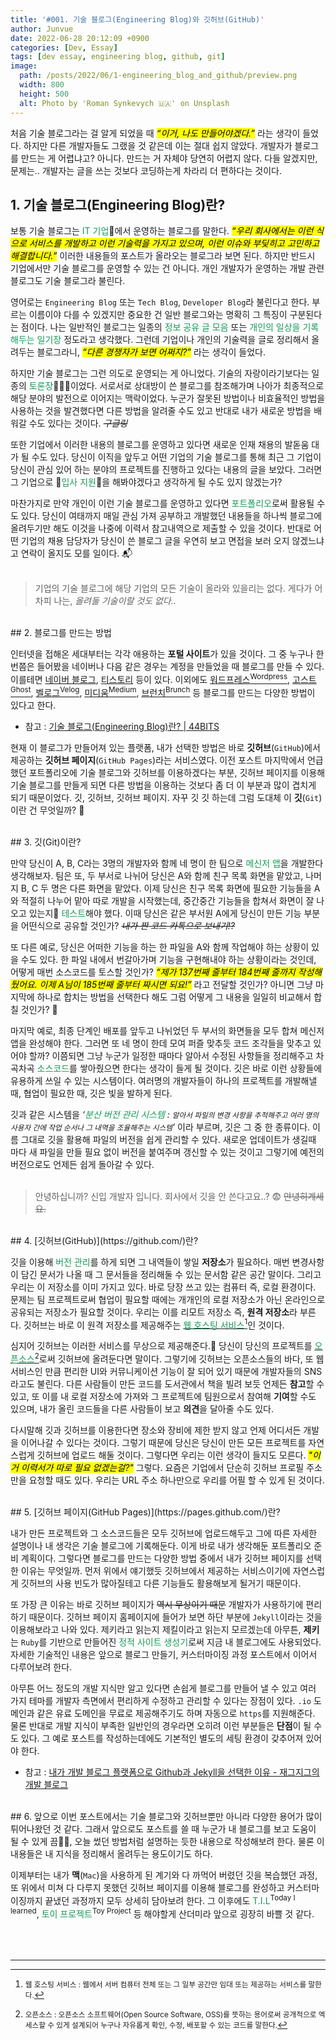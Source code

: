 ```yaml
---
title: '#001. 기술 블로그(Engineering Blog)와 깃허브(GitHub)'
author: Junvue
date: 2022-06-28 20:12:09 +0900
categories: [Dev, Essay]
tags: [dev essay, engineering blog, github, git]
image:
  path: /posts/2022/06/1-engineering_blog_and_github/preview.png
  width: 800
  height: 500
  alt: Photo by 'Roman Synkevych 🇺🇦' on Unsplash
---
```


처음 기술 블로그라는 걸 알게 되었을 때 _<mark>“이거, 나도 만들어야겠다.”</mark>_ 라는 생각이 들었다. 하지만 다른 개발자들도 그랬을 것 같은데 이는 절대 쉽지 않았다. 개발자가 블로그를 만드는 게 어렵냐고? 아니다. 만드는 거 자체야 당연히 어렵지 않다. 다들 알겠지만, 문제는.. 개발자는 글을 쓰는 것보다 코딩하는게 차라리 더 편하다는 것이다.

## 1. 기술 블로그(Engineering Blog)란?

보통 기술 블로그는 <font color="#159957">IT 기업</font>🏢에서 운영하는 블로그를 말한다. _<mark>“우리 회사에서는 이런 식으로 서비스를 개발하고 이런 기술력을 가지고 있으며, 이런 이슈와 부딪히고 고민하고 해결합니다.”</mark>_ 이러한 내용들의 포스트가 올라오는 블로그라 보면 된다. 하지만 반드시 기업에서만 기술 블로그를 운영할 수 있는 건 아니다. 개인 개발자가 운영하는 개발 관련 블로그도 기술 블로그라 불린다.

영어로는 `Engineering Blog` 또는 `Tech Blog`, `Developer Blog`라 불린다고 한다. 부르는 이름이야 다를 수 있겠지만 중요한 건 일반 블로그와는 명확히 그 특징이 구분된다는 점이다. 나는 일반적인 블로그는 일종의 <font color="#159957">정보 공유 글 모음</font> 또는 <font color="#159957">개인의 일상을 기록해두는 일기장</font> 정도라고 생각했다. 그런데 기업이나 개인의 기술력을 글로 정리해서 올려두는 블로그라니, _<mark>“다른 경쟁자가 보면 어쩌지?”</mark>_ 라는 생각이 들었다.

하지만 기술 블로그는 그런 의도로 운영되는 게 아니었다. 기술의 자랑이라기보다는 일종의 <font color="#159957">토론장</font>🙋🏻‍♂️이었다. 서로서로 상대방이 쓴 블로그를 참조해가며 나아가 최종적으로 해당 분야의 발전으로 이어지는 맥락이었다. 누군가 잘못된 방법이나 비효율적인 방법을 사용하는 것을 발견했다면 다른 방법을 알려줄 수도 있고 반대로 내가 새로운 방법을 배워갈 수도 있다는 것이다. _~~구글링~~_

또한 기업에서 이러한 내용의 블로그를 운영하고 있다면 새로운 인재 채용의 발돋움 대가 될 수도 있다. 당신이 이직을 앞두고 어떤 기업의 기술 블로그를 통해 최근 그 기업이 당신이 관심 있어 하는 분야의 프로젝트를 진행하고 있다는 내용의 글을 보았다. 그러면 그 기업으로 💎<font color="#159957">입사 지원</font>💎을 해봐야겠다고 생각하게 될 수도 있지 않겠는가?

마찬가지로 만약 개인이 이런 기술 블로그를 운영하고 있다면 <font color="#159957">포트폴리오</font>로써 활용될 수도 있다. 당신이 여태까지 매일 관심 가져 공부하고 개발했던 내용들을 하나씩 블로그에 올려두기만 해도 이것을 나중에 이력서 참고내역으로 제출할 수 있을 것이다. 반대로 어떤 기업의 채용 담당자가 당신이 쓴 블로그 글을 우연히 보고 면접을 보러 오지 않겠느냐고 연락이 올지도 모를 일이다. 📬
<br /><br />

> 기업의 기술 블로그에 해당 기업의 모든 기술이 올라와 있을리는 없다. 게다가 어차피 나는, _올려둘 기술이랄 것도 없다.._

<br />
## 2. 블로그를 만드는 방법

인터넷을 접해온 세대부터는 각각 애용하는 **포털 사이트**가 있을 것이다. 그 중 누구나 한 번쯤은 들어봤을 네이버나 다음 같은 경우는 계정을 만들었을 때 블로그를 만들 수 있다. 이를테면 [네이버 블로그](https://section.blog.naver.com/), [티스토리](https://www.tistory.com/) 등이 있다. 이외에도 [워드프레스<sup>Wordpress</sup>](https://wordpress.com/ko/), [고스트<sup>Ghost</sup>](https://ghost.org/), [벨로그<sup>Velog</sup>](https://velog.io/), [미디움<sup>Medium</sup>](https://medium.com/), [브런치<sup>Brunch</sup>](https://brunch.co.kr/) 등 블로그를 만드는 다양한 방법이 있다고 한다.

- 참고 : [기술 블로그(Engineering Blog)란? &#124; 44BITS](https://www.44bits.io/ko/keyword/engineering-blog)

현재 이 블로그가 만들어져 있는 플랫폼, 내가 선택한 방법은 바로 **깃허브**(`GitHub`)에서 제공하는 **깃허브 페이지**(`GitHub Pages`)라는 서비스였다. 이전 포스트 마지막에서 언급했던 포트폴리오에 기술 블로그와 깃허브를 이용하겠다는 부분, 깃허브 페이지를 이용해 기술 블로그를 만들게 되면 다른 방법을 이용하는 것보다 좀 더 이 부분과 많이 겹치게 되기 때문이었다. 깃, 깃허브, 깃허브 페이지. 자꾸 깃 깃 하는데 그럼 도대체 이 **깃**(`Git`)이란 건 무엇일까? 🤔

<br />
## 3. 깃(Git)이란?

만약 당신이 A, B, C라는 3명의 개발자와 함께 네 명이 한 팀으로 <font color="#159957">메신저 앱</font>을 개발한다 생각해보자. 팀은 또, 두 부서로 나뉘어 당신은 A와 함께 친구 목록 화면을 맡았고, 나머지 B, C 두 명은 다른 화면을 맡았다. 이제 당신은 친구 목록 화면에 필요한 기능들을 A와 적절히 나누어 맡아 따로 개발을 시작했는데, 중간중간 기능들을 합쳐서 화면이 잘 나오고 있는지📲 <font color="#159957">테스트</font>해야 했다. 이때 당신은 같은 부서원 A에게 당신이 만든 기능 부분을 어떤식으로 공유할 것인가? _~~내가 짠 코드 카톡으로 보내기!?~~_

또 다른 예로, 당신은 어떠한 기능을 하는 한 파일을 A와 함께 작업해야 하는 상황이 있을 수도 있다. 한 파일 내에서 번갈아가며 기능을 구현해내야 하는 상황이라는 것인데, 어떻게 매번 소스코드를 토스할 것인가? _<mark>“제가 137번째 줄부터 184번째 줄까지 작성해뒀어요. 이제 A님이 185번째 줄부터 짜시면 되요!”</mark>_ 라고 전달할 것인가? 아니면 그냥 마지막에 하나로 합치는 방법을 선택한다 해도 그럼 어떻게 그 내용을 일일히 비교해서 합칠 것인가? 🫢

마지막 예로, 최종 단계인 배포를 앞두고 나뉘었던 두 부서의 화면들을 모두 합쳐 메신저 앱을 완성해야 한다. 그러면 또 네 명이 한데 모여 퍼즐 맞추듯 코드 조각들을 맞추고 있어야 할까? 이쯤되면 그냥 누군가 일정한 때마다 알아서 수정된 사항들을 정리해주고 차곡차곡 <font color="#159957">소스코드</font>를 쌓아줬으면 한다는 생각이 들게 될 것이다. 깃은 바로 이런 상황들에 유용하게 쓰일 수 있는 시스템이다. 여러명의 개발자들이 하나의 프로젝트를 개발해낼 때, 협업이 필요한 때, 깃은 빛을 발하게 된다.

깃과 같은 시스템을 _‘<font color="#159957">분산 버전 관리 시스템</font> : <small>알아서 파일의 변경 사항을 추적해주고 여러 명의 사용자 간에 작업 순서나 그 내역을 조율해주는 시스템</small>’_ 이라 부르며, 깃은 그 중 한 종류이다. 이름 그대로 깃을 활용해 파일의 버전을 쉽게 관리할 수 있다. 새로운 업데이트가 생길때 마다 새 파일을 만들 필요 없이 버전을 붙여주며 갱신할 수 있는 것이고 그렇기에 예전의 버전으로도 언제든 쉽게 돌아갈 수 있다.
<br /><br />

> 안녕하십니까? 신입 개발자 입니다. 회사에서 깃을 안 쓴다고요..? 😨 <s>안녕히계세요.</s>

<br />
## 4. [깃허브(GitHub)](https://github.com/)란?

깃을 이용해 <font color="#159957">버전 관리</font>를 하게 되면 그 내역들이 쌓일 **저장소**가 필요하다. 매번 변경사항이 담긴 문서가 나올 때 그 문서들을 정리해둘 수 있는 문서함 같은 공간 말이다. 그리고 우리는 이 저장소를 이미 가지고 있다. 바로 당장 쓰고 있는 컴퓨터 즉, 로컬 환경이다. 문제는 팀 프로젝트로써 협업이 필요할 때에는 개개인의 로컬 저장소가 아닌 온라인으로 공유되는 저장소가 필요할 것이다. 우리는 이를 리모트 저장소 즉, **원격 저장소**라 부른다. 깃허브는 바로 이 원격 저장소를 제공해주는 <u><font color="#159957">웹 호스팅 서비스</font></u>[^fnt1]인 것이다.

심지어 깃허브는 이러한 서비스를 무상으로 제공해준다.💸 당신이 당신의 프로젝트를 <u><font color="#159957">오픈소스</font></u>[^fnt2]로써 깃허브에 올려둔다면 말이다. 그렇기에 깃허브는 오픈소스들의 바다, 또 웹 서비스인 만큼 편리한 UI와 커뮤니케이션 기능이 잘 되어 있기 때문에 개발자들의 SNS라고도 불린다. 다른 사람들이 만든 코드를 도서관에서 책을 빌려 보듯 언제든 **참고**할 수 있고, 또 이를 내 로컬 저장소에 가져와 그 프로젝트에 팀원으로서 참여해 **기여**할 수도 있으며, 내가 올린 코드들을 다른 사람들이 보고 **의견**을 달아줄 수도 있다.

다시말해 깃과 깃허브를 이용한다면 장소와 장비에 제한 받지 않고 언제 어디서든 개발을 이어나갈 수 있다는 것이다. 그렇기 때문에 당신은 당신이 만든 모든 프로젝트를 자연스럽게 깃허브에 업로드 해둘 것이다. 그렇다면 우리는 이런 생각이 들지도 모른다. _<mark>"이거 이력서가 따로 필요 없겠는걸?"</mark>_ 그렇다. 요즘은 기업에서 단순히 깃허브 프로필 주소만을 요청할 때도 있다. 우리는 URL 주소 하나만으로 우리를 어필 할 수 있게 된 것이다.

<br />
## 5. [깃허브 페이지(GitHub Pages)](https://pages.github.com/)란?

내가 만든 프로젝트와 그 소스코드들은 모두 깃허브에 업로드해두고 그에 따른 자세한 설명이나 내 생각은 기술 블로그에 기록해둔다. 이게 바로 내가 생각해둔 포트폴리오 준비 계획이다. 그렇다면 블로그를 만드는 다양한 방법 중에서 내가 깃허브 페이지를 선택한 이유는 무엇일까. 먼저 위에서 얘기했듯 깃허브에서 제공하는 서비스이기에 자연스럽게 깃허브의 사용 빈도가 많아질테고 다른 기능들도 활용해보게 될거기 때문이다. 

또 가장 큰 이유는 바로 깃허브 페이지가 ~~역시 무상이기 때문~~ 개발자가 사용하기에 편리하기 때문이다. 깃허브 페이지 홈페이지에 들어가 보면 하단 부분에 `Jekyll`이라는 것을 이용해보라고 나와 있다. 제키라고 읽는지 제킬이라고 읽는지 모르겠는데 아무튼, **제키**는 `Ruby`를 기반으로 만들어진 <font color="#159957">정적 사이트 생성기</font>로써 지금 내 블로그에도 사용되었다. 자세한 기술적인 내용은 앞으로 블로그 만들기, 커스터마이징 과정 포스트에서 이어서 다루어보려 한다.

아무튼 어느 정도의 개발 지식만 알고 있다면 손쉽게 블로그를 만들어 낼 수 있고 여러 가지 테마를 개발자 측면에서 편리하게 수정하고 관리할 수 있다는 장점이 있다. `.io` 도메인과 같은 유료 도메인을 무료로 제공해주기도 하며 자동으로 `https`를 지원해준다. 물론 반대로 개발 지식이 부족한 일반인의 경우라면 오히려 이런 부분들은 **단점**이 될 수도 있다. 그 예로 포스트를 작성하는데에도 기본적인 별도의 세팅 환경이 갖추어져 있어야 한다.

- 참고 : [내가 개발 블로그 플랫폼으로 Github과 Jekyll을 선택한 이유 - 재그지그의 개발 블로그](https://wormwlrm.github.io/2018/07/07/Why-I-select-Github-and-Jekyll-for-my-development-blog.html?utm_medium=share)

<br />
## 6. 앞으로
이번 포스트에서는 기술 블로그와 깃허브뿐만 아니라 다양한 용어가 많이 튀어나왔던 것 같다. 그래서 앞으로도 포스트를 쓸 때 누군가 내 블로그를 보고 도움이 될 수 있게 끔🙏🏻, 오늘 썼던 방법처럼 설명하는 듯한 내용으로 작성해보려 한다. 물론 이 내용들은 내 지식을 정리해서 올려두는 용도이기도 하다.

이제부터는 내가 **맥**(`Mac`)을 사용하게 된 계기와 다 까먹어 버렸던 깃을 복습했던 과정, 또 위에서 미쳐 다 다루지 못했던 깃허브 페이지를 이용해 블로그를 완성하고 커스터마이징까지 끝냈던 과정까지 모두 상세히 담아보려 한다. 그 이후에도 <font color="#159957">T.I.L</font><sup>Today I learned</sup>, <font color="#159957">토이 프로젝트</font><sup>Toy Project</sup> 등 해야할게 산더미라 앞으로 굉장히 바쁠 것 같다.
<br /><br /><br /><br />

---
[^fnt1]: <small>웹 호스팅 서비스 : 웹에서 서버 컴퓨터 전체 또는 그 일부 공간만 임대 또는 제공하는 서비스를 말한다.</small>
[^fnt2]: <small>오픈소스 : 오픈소스 소프트웨어(Open Source Software, OSS)를 뜻하는 용어로써 공개적으로 엑세스할 수 있게 설계되어 누구나 자유롭게 확인, 수정, 배포할 수 있는 코드를 말한다.</small>
